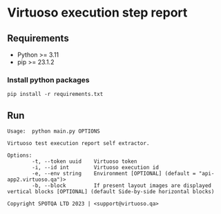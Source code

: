 # Virtuoso execution step report

## Requirements
- Python >= 3.11
- pip >= 23.1.2

### Install python packages
```console
pip install -r requirements.txt
```

## Run
```console
Usage:  python main.py OPTIONS

Virtuoso test execution report self extractor.

Options:
        -t, --token uuid    Virtuoso token
        -i, --id int        Virtuoso execution id
        -e, --env string    Environment [OPTIONAL] (default = "api-app2.virtuoso.qa")>
        -b, --block         If present layout images are displayed vertical blocks [OPTIONAL] (default Side-by-side horizontal blocks)

Copyright SPOTQA LTD 2023 | <support@virtuoso.qa>
```
